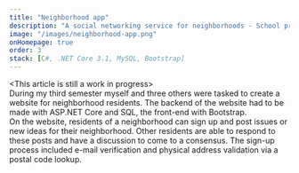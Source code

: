```yaml
---
title: "Neighborhood app"
description: "A social networking service for neighborhoods - School project"
image: "/images/neighborhood-app.png"
onHomepage: true
order: 3
stack: [C#, .NET Core 3.1, MySQL, Bootstrap]
---
```


\<This article is still a work in progress>  
During my third semester myself and three others were tasked to create a website for neighborhood residents. The backend of the website had to be made with ASP.NET Core and SQL, the front-end with Bootstrap.  
On the website, residents of a neighborhood can sign up and post issues or new ideas for their neighborhood. Other residents are able to respond to these posts and have a discussion to come to a consensus. The sign-up process included e-mail verification and physical address validation via a postal code lookup.  
